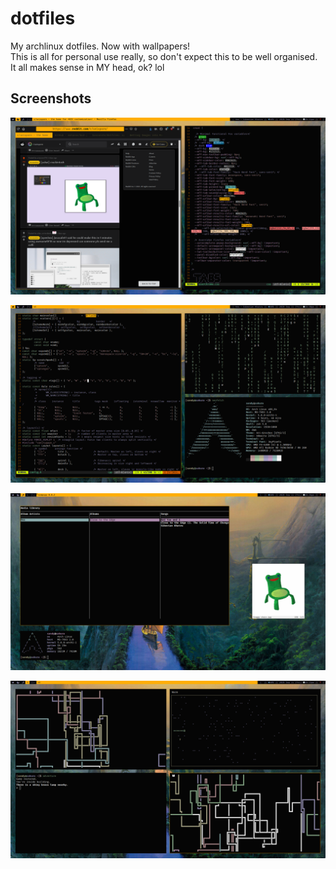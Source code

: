 # dotfiles
My archlinux dotfiles. Now with wallpapers!  
This is all for personal use really, so don't expect this to be well organised.  
It all makes sense in MY head, ok? lol

## Screenshots

![Firefox theme](screenshots/browserScreenie.png)

![dwm config](screenshots/homeMatrixScreenie.png)

![music and froggy](screenshots/musicScreenie.png)

![stuff](screenshots/pipesScreenie.png)
